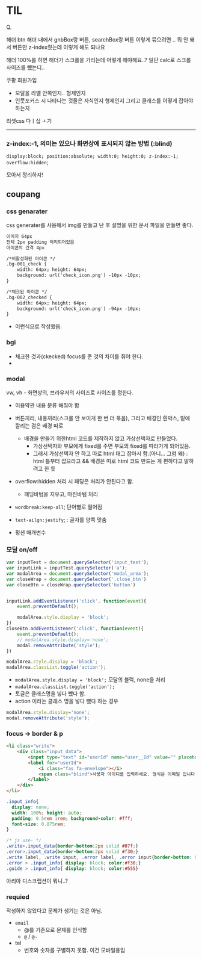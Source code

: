# TIL

Q.

해더 btn 해더 내에서 gnbBox랑 버튼, searchBox랑 버튼 이렇게 묶으려면 .. 뭐 안 돼서 버튼만 z-index줬는데 이렇게 해도 되나요

해더 100%를 하면 해더가 스크롤을 가리는데 어떻게 해야해요..? 일단 calc로 스크롤 사이즈를 뺐는디..



쿠팡 회원가입

- 모달을 라벨 안쪽인지.. 형제인지
- 인풋포커스 시 나타나는 것들은 자식인지 형제인지 그리고 클래스를 어떻게 잡아야 하는지



리셋css 다ㅣ십 ㅗ기



---

### z-index:-1, 의미는 있으나 화면상에 표시되지 않는 방법 (:blind)

`display:block; position:absolute; width:0; height:0; z-index:-1; overflow:hidden`;

모아서 정리하자!



## coupang

### css genarater

css generater를 사용해서 img를 만들고 난 후 설명을 위한 문서 파일을 만들면 좋다.

```txt
이미지 64px
전체 2px padding 처리되어있음
아이콘의 간격 4px

/*비활성화된 아이콘 */
.bg-001_check {
    width: 64px; height: 64px;
    background: url('check_icon.png') -10px -10px;
}

/*체크된 아이콘 */
.bg-002_checked {
    width: 64px; height: 64px;
    background: url('check_icon.png') -94px -10px;
}
```

- 이런식으로 작성했음.



### bgi



- 체크한 것과(ckecked) focus를 준 것의 차이를 줘야 한다. 
- 



### modal

vw, vh - 화면상의, 브라우저의 사이즈로 사이즈를 정한다. 

- 이용약관 내용 분류 해줘야 함

- 버튼끼리, 내용끼리(스크롤 안 보이게 한 번 더 묶음), 그리고 배경인 흰박스, 밑에 깔리는 검은 배경 따로
  - 배경을 만들기 위한html 코드를 제작하지 않고 가상선택자로 만들었다. 
    - 가상선택자와 부모에게 fixed를 주면 부모의 fixed를 따라가게 되어있음.
    - 그래서 가상선택자 안 하고 따로 html 태그 잡아서 함.(아니... 그럼 왜) : html 틀부터 잡으라고 && 배경은 따로 html 코드 만드는 게 편하다고 말하려고 한 듯
- overflow:hidden 처리 시 패딩은 처리가 안된다고 함.
  - 패딩바텀을 지우고, 마진바텀 처리
- `wordbreak:keep-all`; 단어별로 떨어짐
- `text-ailgn:jestify`;  : 글자를 양쪽 맞춤
- 펑션 매개변수



### 모달 on/off

```js
var inputTest = document.querySelector('input_test');
var inputLink = inputTest.querySelector('a');
var modalArea = document.querySelector('modal_area');
var closeWrap = document.querySelector('.close_btn')
var closeBtn = closeWrap.querySelector('button')


inputLink.addEventListener('click', function(event){
    event.preventDefault();

    modalArea.style.display = 'block';
})
closeBtn.addEventListener('click', function(event){
    event.preventDefault();
    // modalArea.style.display='none';
    modal.removeAttribute('style');
})
```

```js
modalArea.style.display = 'block';
madalArea.classList.toggle('action');
```

- `modalArea.style.display = 'block';` 모달의 블럭, none을 처리
- `madalArea.classList.toggle('action');`
-  토글은 클래스명을 넣다 뺐다 함.
  - action 이라는 클래스 명을 넣다 뺐다 하는 경우

```js
modalArea.style.display='none';
modal.removeAttribute('style');
```





### focus → border & p

```html
<li class="write">
    <div class="input_data">
        <input type="text" id="userId" name="user__Id" value="" placeholder="아이디(이메일)">
        <label for="userId">
            <i class="fas fa-envelope"></i>
            <span class="blind">사용자 아이디를 입력하세요. 형식은 이메일 입니다.</span>
        </label>
    </div>
</li>
```

```css
.input_info{
  display: none;
  width: 100%; height: auto;
  padding: 0.5rem 1rem; background-color: #fff;
  font-size: 0.875rem;
}

/* js use- */
.write>.input_data{border-bottom:2px solid #07f;}
.error>.input_data{border-bottom:2px solid #f30;}
.write label, .write input, .error label, .error input{border-bottom: 0;}
.error > .input_info{ display: block; color:#f30;}
.guide > .input_info{ display: block; color:#555}
```



아리아 디스크랩션이 뭐니..?

### requied

작성하지 않았다고 문제가 생기는 것은 아님.

- `email` 
  - @를 기준으로 문제를 인식함
  - `@` /  `@~`
- tel
  - 번호와 숫자를 구별하지 못함. 이건 모바일용임



